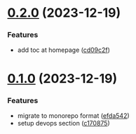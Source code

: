 # [0.2.0](https://github.com/xkrishguptaa/notes/compare/v0.1.0...v0.2.0) (2023-12-19)


### Features

* add toc at homepage ([cd09c2f](https://github.com/xkrishguptaa/notes/commit/cd09c2f7dbc62291c21251604ad8a1d458328572))



# [0.1.0](https://github.com/xkrishguptaa/notes/compare/efda542fad9a5992a915f3b5e5371f20012dc220...v0.1.0) (2023-12-19)


### Features

* migrate to monorepo format ([efda542](https://github.com/xkrishguptaa/notes/commit/efda542fad9a5992a915f3b5e5371f20012dc220))
* setup devops section ([c170875](https://github.com/xkrishguptaa/notes/commit/c170875e3780efdd7df9a2942b8eaf4e4796703d))



